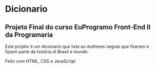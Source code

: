 # Dicionario

## Projeto Final do curso EuProgramo Front-End II da Programaria

Este projeto é um dicionario que lista as mulheres negras que fizeram e fazem parte da história di Brasil e mundo.

Feito com HTML, CSS e JavaScript
